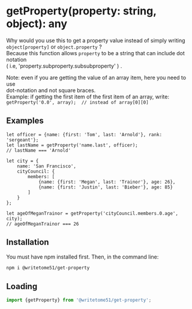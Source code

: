 # getProperty(property: string,  object): any

Why would you use this to get a property value instead of simply writing  
`object[property]` or `object.property` ?  
Because this function allows `property` to be a string that can include dot notation  
( i.e,  'property.subproperty.subsubproperty' ) .

Note:  even if you are getting the value of an array item, here you need to use  
dot-notation and not square braces.  
Example:  if getting the first item of the first item of an array, write:  
`getProperty('0.0', array);  // instead of array[0][0]`

## Examples
```
let officer = {name: {first: 'Tom', last: 'Arnold'}, rank: 'sergeant'};
let lastName = getProperty('name.last', officer);
// lastName === 'Arnold'

let city = {
	name: 'San Francisco', 
	cityCouncil: {
		members: [
			{name: {first: 'Megan', last: 'Trainor'}, age: 26},
			{name: {first: 'Justin', last: 'Bieber'}, age: 85}
		]
	}
};

let ageOfMeganTrainor = getProperty('cityCouncil.members.0.age',  city);
// ageOfMeganTrainor === 26
```

## Installation

You must have npm installed first.  Then, in the command line:

```bash
npm i @writetome51/get-property
```

## Loading
```js
import {getProperty} from '@writetome51/get-property';
```
